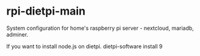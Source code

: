 # rpi-dietpi-main

System configuration for home's raspberry pi server - nextcloud, mariadb, adminer.

If you want to install node.js on dietpi.
dietpi-software install 9
